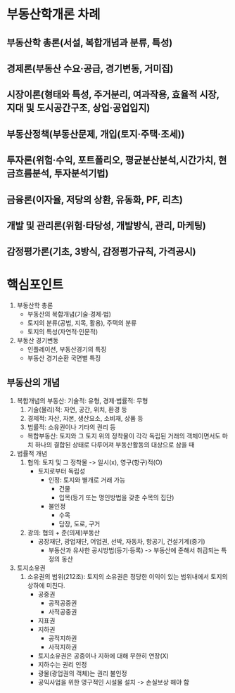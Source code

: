#  부동산학개론 차례
## 부동산학 총론(서설, 복합개념과 분류, 특성)
## 경제론(부동산 수요·공급, 경기변동, 거미집)
## 시장이론(형태와 특성, 주거분리, 여과작용, 효율적 시장, 지대 및 도시공간구조, 상업·공업입지)
## 부동산정책(부동산문제, 개입(토지·주택·조세))
## 투자론(위험·수익, 포트폴리오, 평균분산분석,시간가치, 현금흐름분석, 투자분석기법)
## 금융론(이자율, 저당의 상환, 유동화, PF, 리츠)
## 개발 및 관리론(위험·타당성, 개발방식, 관리, 마케팅)
## 감정평가론(기초, 3방식, 감정평가규칙, 가격공시)

# 핵심포인트
1. 부동산학 총론
    - 부동산의 복합개념(기술·경제·법)
    - 토지의 분류(공법, 지목, 활용), 주택의 분류
    - 토지의 특성(자연적·인문적)
2. 부동산 경기변동
    - 인플레이션, 부동산경기의 특징
    - 부동산 경기순환 국면별 특징

## 부동산의 개념
1. 복합개념의 부동산: 기술적: 유형, 경제·법률적: 무형
    1. 기술(물리)적: 자연, 공간, 위치, 환경 등
    2. 경제적: 자산, 자본, 생산요소, 소비재, 상품 등
    3. 법률적: 소유권이나 기타의 권리 등
    - 복합부동산: 토지와 그 토지 위의 정착물이 각각 독립된 거래의 객체이면서도 마치 하나의 결합된 상태로 다루어져 부동산활동의 대상으로 삼을 때
2. 법률적 개념
    1. 협의: 토지 및 그 정착물 -> 일시(x), 영구(항구)적(O)
        - 토지로부터 독립성
            - 인정: 토지와 별개로 거래 가능
                - 건물
                - 입목(등기 또는 명인방법을 갖춘 수목의 집단)
            - 불인정
                - 수목
                - 담장, 도로, 구거
    2. 광의: 협의 + 준(의제)부동산
        - 공장재단, 광업재단, 어업권, 선박, 자동차, 항공기, 건설기계(중기)
            - 부동산과 유사한 공시방법(등기·등록) -> 부동산에 준해서 취급되는 특정의 동산
3. 토지소유권
    1. 소유권의 범위(212조): 토지의 소유권은 정당한 이익이 있는 범위내에서 토지의 상하에 미친다.
        - 공중권
            - 공적공중권
            - 사적공중권
        - 지표권
        - 지하권
            - 공적지하권
            - 사적지하권
        - 토지소유권은 공중이나 지하에 대해 무한히 연장(X)
        - 지하수는 권리 인정
        - 광물(광업권의 객체)는 권리 불인정
        - 공익사업을 위한 영구적인 시설물 설치 -> 손실보상 해야 함